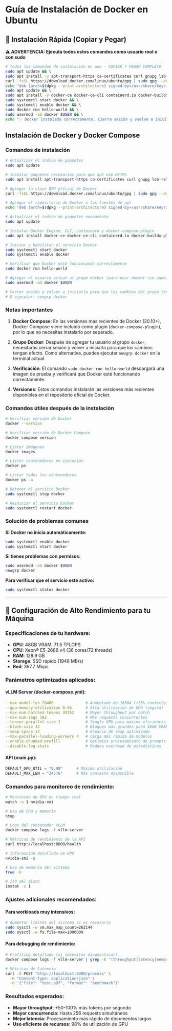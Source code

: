# Guía de Instalación de Docker en Ubuntu

## 🚀 Instalación Rápida (Copiar y Pegar)

**⚠️ ADVERTENCIA: Ejecuta todos estos comandos como usuario root o con sudo**

```bash
# Todos los comandos de instalación en uno - COPIAR Y PEGAR COMPLETO
sudo apt update && \
sudo apt install -y apt-transport-https ca-certificates curl gnupg lsb-release && \
curl -fsSL https://download.docker.com/linux/ubuntu/gpg | sudo gpg --dearmor -o /usr/share/keyrings/docker-archive-keyring.gpg && \
echo "deb [arch=$(dpkg --print-architecture) signed-by=/usr/share/keyrings/docker-archive-keyring.gpg] https://download.docker.com/linux/ubuntu $(lsb_release -cs) stable" | sudo tee /etc/apt/sources.list.d/docker.list > /dev/null && \
sudo apt update && \
sudo apt install -y docker-ce docker-ce-cli containerd.io docker-buildx-plugin docker-compose-plugin && \
sudo systemctl start docker && \
sudo systemctl enable docker && \
sudo docker run hello-world && \
sudo usermod -aG docker $USER && \
echo "✅ Docker instalado correctamente. Cierra sesión y vuelve a iniciarla para usar docker sin sudo"
```

## Instalación de Docker y Docker Compose

### Comandos de instalación

```bash
# Actualizar el índice de paquetes
sudo apt update

# Instalar paquetes necesarios para que apt use HTTPS
sudo apt install apt-transport-https ca-certificates curl gnupg lsb-release

# Agregar la clave GPG oficial de Docker
curl -fsSL https://download.docker.com/linux/ubuntu/gpg | sudo gpg --dearmor -o /usr/share/keyrings/docker-archive-keyring.gpg

# Agregar el repositorio de Docker a las fuentes de apt
echo "deb [arch=$(dpkg --print-architecture) signed-by=/usr/share/keyrings/docker-archive-keyring.gpg] https://download.docker.com/linux/ubuntu $(lsb_release -cs) stable" | sudo tee /etc/apt/sources.list.d/docker.list > /dev/null

# Actualizar el índice de paquetes nuevamente
sudo apt update

# Instalar Docker Engine, CLI, containerd y docker-compose-plugin
sudo apt install docker-ce docker-ce-cli containerd.io docker-buildx-plugin docker-compose-plugin

# Iniciar y habilitar el servicio Docker
sudo systemctl start docker
sudo systemctl enable docker

# Verificar que Docker esté funcionando correctamente
sudo docker run hello-world

# Agregar el usuario actual al grupo docker (para usar docker sin sudo)
sudo usermod -aG docker $USER

# Cerrar sesión y volver a iniciarla para que los cambios del grupo tengan efecto
# O ejecutar: newgrp docker
```

### Notas importantes

1. **Docker Compose**: En las versiones más recientes de Docker (20.10+), Docker Compose viene incluido como plugin (`docker-compose-plugin`), por lo que no necesitas instalarlo por separado.

2. **Grupo Docker**: Después de agregar tu usuario al grupo `docker`, necesitarás cerrar sesión y volver a iniciarla para que los cambios tengan efecto. Como alternativa, puedes ejecutar `newgrp docker` en la terminal actual.

3. **Verificación**: El comando `sudo docker run hello-world` descargará una imagen de prueba y verificará que Docker esté funcionando correctamente.

4. **Versiones**: Estos comandos instalarán las versiones más recientes disponibles en el repositorio oficial de Docker.

### Comandos útiles después de la instalación

```bash
# Verificar versión de Docker
docker --version

# Verificar versión de Docker Compose
docker compose version

# Listar imágenes
docker images

# Listar contenedores en ejecución
docker ps

# Listar todos los contenedores
docker ps -a

# Detener el servicio Docker
sudo systemctl stop docker

# Reiniciar el servicio Docker
sudo systemctl restart docker
```

### Solución de problemas comunes

**Si Docker no inicia automáticamente:**
```bash
sudo systemctl enable docker
sudo systemctl start docker
```

**Si tienes problemas con permisos:**
```bash
sudo usermod -aG docker $USER
newgrp docker
```

**Para verificar que el servicio esté activo:**
```bash
sudo systemctl status docker
```

---

## 🚀 Configuración de Alto Rendimiento para tu Máquina

### Especificaciones de tu hardware:
- **GPU**: 48GB VRAM, 71.5 TFLOPS
- **CPU**: Xeon® E5-2686 v4 (36 cores/72 threads)
- **RAM**: 128.9 GB
- **Storage**: SSD rápido (1948 MB/s)
- **Red**: 367.7 Mbps

### Parámetros optimizados aplicados:

#### vLLM Server (docker-compose.yml):
```yaml
--max-model-len 20480              # Aumentado de 16384 (+25% contexto)
--gpu-memory-utilization 0.96      # Alta utilización de GPU (segura)
--max-num-batched-tokens 49152     # Mayor throughput por batch
--max-num-seqs 192                 # Más requests concurrentes
--tensor-parallel-size 1           # Single GPU para máxima eficiencia
--block-size 32                    # Bloques más grandes para 48GB VRAM
--swap-space 12                    # Espacio de swap optimizado
--max-parallel-loading-workers 4   # Carga más rápida de modelos
--enable-chunked-prefill           # Optimiza procesamiento de prompts largos
--disable-log-stats                # Reduce overhead de estadísticas
```

#### API (main.py):
```python
DEFAULT_GPU_UTIL = "0.98"      # Máxima utilización
DEFAULT_MAX_LEN = "24576"      # Más contexto disponible
```

### Comandos para monitoreo de rendimiento:

```bash
# Monitoreo de GPU en tiempo real
watch -n 1 nvidia-smi

# Uso de CPU y memoria
htop

# Logs del contenedor vLLM
docker compose logs -f vllm-server

# Métricas de rendimiento de la API
curl http://localhost:8000/health

# Información detallada de GPU
nvidia-smi -q

# Uso de memoria del sistema
free -h

# I/O del disco
iostat -x 1
```

### Ajustes adicionales recomendados:

#### Para workloads muy intensivos:
```bash
# Aumentar límites del sistema si es necesario
sudo sysctl -w vm.max_map_count=262144
sudo sysctl -w fs.file-max=1000000
```

#### Para debugging de rendimiento:
```bash
# Profiling detallado (si necesitas diagnosticar)
docker compose logs -f vllm-server | grep -E "(throughput|latency|memory)"

# Métricas de latencia
curl -X POST "http://localhost:8000/process" \
  -H "Content-Type: application/json" \
  -d '{"file": "test.pdf", "format": "benchmark"}'
```

### Resultados esperados:
- **Mayor throughput**: +50-100% más tokens por segundo
- **Mayor concurrencia**: Hasta 256 requests simultáneos
- **Mejor latencia**: Procesamiento más rápido de documentos largos
- **Uso eficiente de recursos**: 98% de utilización de GPU